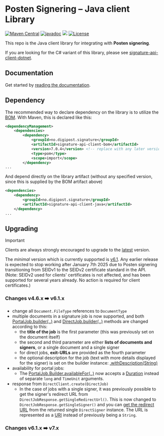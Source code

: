 # Posten Signering – Java client Library
[![Maven Central](https://maven-badges.herokuapp.com/maven-central/no.digipost.signature/signature-api-client-java/badge.svg)](https://maven-badges.herokuapp.com/maven-central/no.digipost.signature/signature-api-client-java)
[![javadoc](https://javadoc.io/badge2/no.digipost.signature/signature-api-client-java/javadoc.svg?logo=java&color=yellow)](https://javadoc.io/doc/no.digipost.signature/signature-api-client-java)
![](https://github.com/digipost/signature-api-client-java/workflows/Build%20and%20deploy/badge.svg)
[![License](https://img.shields.io/badge/license-Apache%202-blue)](https://github.com/digipost/signature-api-client-java/blob/main/LICENCE)

This repo is the Java client library for integrating with **Posten signering**.

If you are looking for the C# variant of this library, please see [signature-api-client-dotnet](https://github.com/digipost/signature-api-client-dotnet).

## Documentation

Get started by [reading the documentation](http://signering-docs.rtfd.io/).


## Dependency

The recommended way to declare dependency on the library is to utilize the [BOM](https://maven.apache.org/guides/introduction/introduction-to-dependency-mechanism.html#bill-of-materials-bom-poms). With Maven, this is declared like this:

```xml
<dependencyManagement>
    <dependencies>
        <dependency>
            <groupId>no.digipost.signature</groupId>
            <artifactId>signature-api-client-bom</artifactId>
            <version>7.0.4</version> <!-- replace with any later version -->
            <type>pom</type>
            <scope>import</scope>
        </dependency>
...
```

And depend directly on the library artifact (without any specified version, since this is supplied by the BOM artifact above)
```xml
<dependencies>
    <dependency>
        <groupId>no.digipost.signature</groupId>
        <artifactId>signature-api-client-java</artifactId>
    </dependency>
...
```


## Upgrading

> [!IMPORTANT]
> Clients are always strongly encouraged to upgrade to the [latest][latest-release] version.

The _minimal_ version which is currently supported is [v6.1][minimum-seid2-release]. Any earlier release is expected to stop working after January 7th 2025 due to Posten signering transitioning from SEIDv1 to the SEIDv2 certificate standard in the API. (Note: SEIDv2 used for clients' certificates is not affected, and has been supported for several years already. No action is required for client certificates.)




### Changes v4.6.x ➡️ v6.1.x


- change all `Document.FileType` references to `DocumentType`
- multiple documents in a signature job is now supported, and both [PortalJob.builder(..)](https://javadoc.io/static/no.digipost.signature/signature-api-client-java/6.1.1/no/digipost/signature/client/portal/PortalJob.html#builder(java.lang.String,java.util.List,java.util.List)) and [DirectJob.builder(..)](https://javadoc.io/static/no.digipost.signature/signature-api-client-java/6.1.1/no/digipost/signature/client/direct/DirectJob.html#builder(java.lang.String,java.util.List,java.util.List,no.digipost.signature.client.direct.WithExitUrls)) methods are changed according to this:
    - the **title of the job** is the first parameter (this was previously set on the document itself)
    - the second and third parameter are either **lists of documents and signers**, or a single document and a single signer
    - for direct jobs, **exit-URLs** are provided as the fourth parameter
    - the optional description for the job (text with more details displayed for the signer) is set on the builder instance: [.withDescription(String)](https://javadoc.io/static/no.digipost.signature/signature-api-client-java/6.1.1/no/digipost/signature/client/direct/DirectJob.Builder.html#withDescription(java.lang.String))
- availability for portal jobs:
    - The [PortalJob.Builder.availableFor(..)](https://javadoc.io/static/no.digipost.signature/signature-api-client-java/6.1.1/no/digipost/signature/client/portal/PortalJob.Builder.html#availableFor(java.time.Duration)) now accepts a [Duration][java.time.Duration] instead of separate `long` and `TimeUnit` arguments.
- response from `DirectClient.create(DirectJob)`
    - In the case of jobs with a single signer, it was previously possible to get the signer's redirect URL from `DirectJobResponse.getSingleRedirectUrl()`. This is now changed to `DirectJobResponse.getSingleSigner()` and you can [get the redirect URL](https://javadoc.io/static/no.digipost.signature/signature-api-client-java/6.1.1/no/digipost/signature/client/direct/DirectSignerResponse.html#getRedirectUrl()) from the returned single `DirectSigner` instance. The URL is represented as a [URI][java.net.URI] instead of previously being a `String`.


### Changes v6.1.x ➡️ v7.x





[minimum-seid2-release]: https://github.com/digipost/signature-api-client-java/releases/6.1
[latest-release]: https://github.com/digipost/signature-api-client-java/releases/latest
[java.net.URI]: https://docs.oracle.com/en/java/javase/21/docs/api/java.base/java/net/URI.html
[java.time.Duration]: https://docs.oracle.com/en/java/javase/21/docs/api/java.base/java/time/Duration.html
